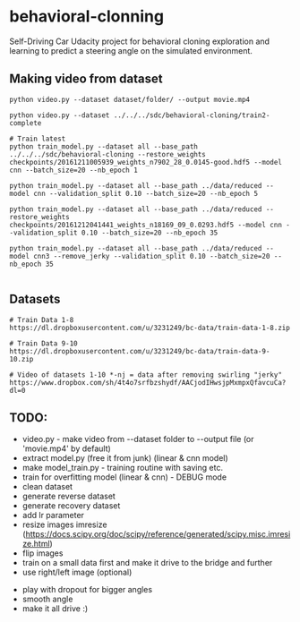 # behavioral-clonning
Self-Driving Car Udacity project for behavioral cloning exploration and learning to predict a steering angle on the simulated environment.

## Making video from dataset

```
python video.py --dataset dataset/folder/ --output movie.mp4

python video.py --dataset ../../../sdc/behavioral-cloning/train2-complete

```


```
# Train latest
python train_model.py --dataset all --base_path ../../../sdc/behavioral-cloning --restore_weights checkpoints/20161211005939_weights_n7902_28_0.0145-good.hdf5 --model cnn --batch_size=20 --nb_epoch 1

python train_model.py --dataset all --base_path ../data/reduced --model cnn --validation_split 0.10 --batch_size=20 --nb_epoch 5

python train_model.py --dataset all --base_path ../data/reduced --restore_weights checkpoints/20161212041441_weights_n18169_09_0.0293.hdf5 --model cnn --validation_split 0.10 --batch_size=20 --nb_epoch 35

python train_model.py --dataset all --base_path ../data/reduced --model cnn3 --remove_jerky --validation_split 0.10 --batch_size=20 --nb_epoch 35


```

## Datasets

```
# Train Data 1-8
https://dl.dropboxusercontent.com/u/3231249/bc-data/train-data-1-8.zip

# Train Data 9-10
https://dl.dropboxusercontent.com/u/3231249/bc-data/train-data-9-10.zip

# Video of datasets 1-10 *-nj = data after removing swirling "jerky"
https://www.dropbox.com/sh/4t4o7srfbzshydf/AACjodIHwsjpMxmpxQfavcuCa?dl=0
```


## TODO:

+ video.py - make video from --dataset folder to --output file (or 'movie.mp4' by default)
+ extract model.py (free it from junk) (linear & cnn model)
+ make model_train.py - training routine with saving etc.
+ train for overfitting model (linear & cnn) - DEBUG mode
+ clean dataset
+ generate reverse dataset
+ generate recovery dataset
+ add lr parameter
+ resize images imresize (https://docs.scipy.org/doc/scipy/reference/generated/scipy.misc.imresize.html)
+ flip images
+ train on a small data first and make it drive to the bridge and further
+ use right/left image (optional)
- play with dropout for bigger angles
- smooth angle
- make it all drive :)
